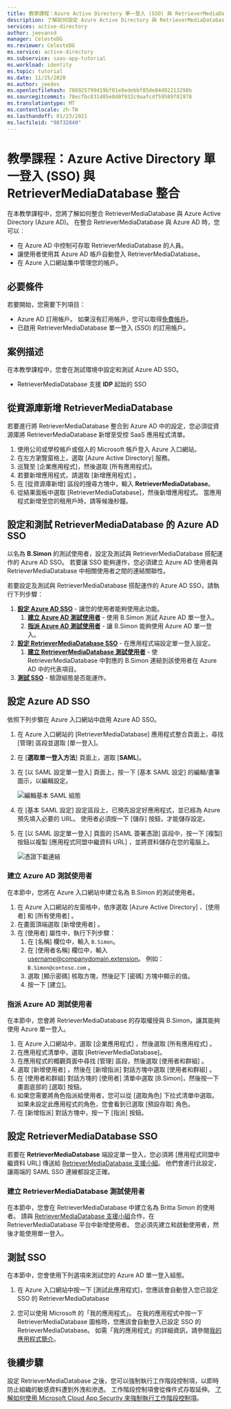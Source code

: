 ```yaml
---
title: 教學課程：Azure Active Directory 單一登入 (SSO) 與 RetrieverMediaDatabase 整合 | Microsoft Docs
description: 了解如何設定 Azure Active Directory 與 RetrieverMediaDatabase 之間的單一登入。
services: active-directory
author: jeevansd
manager: CelesteDG
ms.reviewer: CelesteDG
ms.service: active-directory
ms.subservice: saas-app-tutorial
ms.workload: identity
ms.topic: tutorial
ms.date: 11/25/2020
ms.author: jeedes
ms.openlocfilehash: 786925799d19bf01e8edebbf85de04d92213298b
ms.sourcegitcommit: 78ecfbc831405e8d0f932c9aafcdf59589f81978
ms.translationtype: MT
ms.contentlocale: zh-TW
ms.lasthandoff: 01/23/2021
ms.locfileid: "98732840"
---
```

# <a name="tutorial-azure-active-directory-single-sign-on-sso-integration-with-retrievermediadatabase"></a>教學課程：Azure Active Directory 單一登入 (SSO) 與 RetrieverMediaDatabase 整合

在本教學課程中，您將了解如何整合 RetrieverMediaDatabase 與 Azure Active Directory (Azure AD)。 在整合 RetrieverMediaDatabase 與 Azure AD 時，您可以︰

* 在 Azure AD 中控制可存取 RetrieverMediaDatabase 的人員。
* 讓使用者使用其 Azure AD 帳戶自動登入 RetrieverMediaDatabase。
* 在 Azure 入口網站集中管理您的帳戶。

## <a name="prerequisites"></a>必要條件

若要開始，您需要下列項目：

* Azure AD 訂用帳戶。 如果沒有訂用帳戶，您可以取得[免費帳戶](https://azure.microsoft.com/free/)。
* 已啟用 RetrieverMediaDatabase 單一登入 (SSO) 的訂用帳戶。

## <a name="scenario-description"></a>案例描述

在本教學課程中，您會在測試環境中設定和測試 Azure AD SSO。

* RetrieverMediaDatabase 支援 **IDP** 起始的 SSO

## <a name="adding-retrievermediadatabase-from-the-gallery"></a>從資源庫新增 RetrieverMediaDatabase

若要進行將 RetrieverMediaDatabase 整合到 Azure AD 中的設定，您必須從資源庫將 RetrieverMediaDatabase 新增至受控 SaaS 應用程式清單。

1. 使用公司或學校帳戶或個人的 Microsoft 帳戶登入 Azure 入口網站。
1. 在左方瀏覽窗格上，選取 [Azure Active Directory] 服務。
1. 巡覽至 [企業應用程式]，然後選取 [所有應用程式]。
1. 若要新增應用程式，請選取 [新增應用程式]  。
1. 在 [從資源庫新增] 區段的搜尋方塊中，輸入 **RetrieverMediaDatabase**。
1. 從結果面板中選取 [RetrieverMediaDatabase]，然後新增應用程式。 當應用程式新增至您的租用戶時，請等候幾秒鐘。


## <a name="configure-and-test-azure-ad-sso-for-retrievermediadatabase"></a>設定和測試 RetrieverMediaDatabase 的 Azure AD SSO

以名為 **B.Simon** 的測試使用者，設定及測試與 RetrieverMediaDatabase 搭配運作的 Azure AD SSO。 若要讓 SSO 能夠運作，您必須建立 Azure AD 使用者與 RetrieverMediaDatabase 中相關使用者之間的連結關聯性。

若要設定及測試與 RetrieverMediaDatabase 搭配運作的 Azure AD SSO，請執行下列步驟：

1. **[設定 Azure AD SSO](#configure-azure-ad-sso)** - 讓您的使用者能夠使用此功能。
    1. **[建立 Azure AD 測試使用者](#create-an-azure-ad-test-user)** - 使用 B.Simon 測試 Azure AD 單一登入。
    1. **[指派 Azure AD 測試使用者](#assign-the-azure-ad-test-user)** - 讓 B.Simon 能夠使用 Azure AD 單一登入。
1. **[設定 RetrieverMediaDatabase SSO](#configure-retrievermediadatabase-sso)** - 在應用程式端設定單一登入設定。
    1. **[建立 RetrieverMediaDatabase 測試使用者](#create-retrievermediadatabase-test-user)** - 使 RetrieverMediaDatabase 中對應的 B.Simon 連結到該使用者在 Azure AD 中的代表項目。
1. **[測試 SSO](#test-sso)** - 驗證組態是否能運作。

## <a name="configure-azure-ad-sso"></a>設定 Azure AD SSO

依照下列步驟在 Azure 入口網站中啟用 Azure AD SSO。

1. 在 Azure 入口網站的 [RetrieverMediaDatabase] 應用程式整合頁面上，尋找 [管理] 區段並選取 [單一登入]。
1. 在 [**選取單一登入方法**] 頁面上，選取 [**SAML**]。
1. 在 [以 SAML 設定單一登入]  頁面上，按一下 [基本 SAML 設定]  的編輯/畫筆圖示，以編輯設定。

   ![編輯基本 SAML 組態](common/edit-urls.png)

1. 在 [基本 SAML 設定]  設定區段上，已預先設定好應用程式，並已經為 Azure 預先填入必要的 URL。 使用者必須按一下 [儲存]  按鈕，才能儲存設定。


1. 在 [以 SAML 設定單一登入]  頁面的 [SAML 簽署憑證]  區段中，按一下 [複製] 按鈕以複製 [應用程式同盟中繼資料 URL]  ，並將資料儲存在您的電腦上。

    ![憑證下載連結](common/copy-metadataurl.png)
### <a name="create-an-azure-ad-test-user"></a>建立 Azure AD 測試使用者

在本節中，您將在 Azure 入口網站中建立名為 B.Simon 的測試使用者。

1. 在 Azure 入口網站的左窗格中，依序選取 [Azure Active Directory]  、[使用者]  和 [所有使用者]  。
1. 在畫面頂端選取 [新增使用者]  。
1. 在 [使用者]  屬性中，執行下列步驟：
   1. 在 [名稱]  欄位中，輸入 `B.Simon`。  
   1. 在 [使用者名稱]  欄位中，輸入 username@companydomain.extension。 例如： `B.Simon@contoso.com` 。
   1. 選取 [顯示密碼]  核取方塊，然後記下 [密碼]  方塊中顯示的值。
   1. 按一下 [建立]。

### <a name="assign-the-azure-ad-test-user"></a>指派 Azure AD 測試使用者

在本節中，您會將 RetrieverMediaDatabase 的存取權授與 B.Simon，讓其能夠使用 Azure 單一登入。

1. 在 Azure 入口網站中，選取 [企業應用程式]  ，然後選取 [所有應用程式]  。
1. 在應用程式清單中，選取 [RetrieverMediaDatabase]。
1. 在應用程式的概觀頁面中尋找 [管理]  區段，然後選取 [使用者和群組]  。
1. 選取 [新增使用者]  ，然後在 [新增指派]  對話方塊中選取 [使用者和群組]  。
1. 在 [使用者和群組] 對話方塊的 [使用者] 清單中選取 [B.Simon]，然後按一下畫面底部的 [選取] 按鈕。
1. 如果您需要將角色指派給使用者，您可以從 [選取角色] 下拉式清單中選取。 如果未設定此應用程式的角色，您會看到已選取 [預設存取] 角色。
1. 在 [新增指派]  對話方塊中，按一下 [指派]  按鈕。

## <a name="configure-retrievermediadatabase-sso"></a>設定 RetrieverMediaDatabase SSO

若要在 **RetrieverMediaDatabase** 端設定單一登入，您必須將 [應用程式同盟中繼資料 URL] 傳送給 [RetrieverMediaDatabase 支援小組](mailto:support@retriever.nl)。 他們會進行此設定，讓兩端的 SAML SSO 連線都設定正確。

### <a name="create-retrievermediadatabase-test-user"></a>建立 RetrieverMediaDatabase 測試使用者

在本節中，您會在 RetrieverMediaDatabase 中建立名為 Britta Simon 的使用者。 請與 [RetrieverMediaDatabase 支援小組](mailto:support@retriever.nl)合作，在 RetrieverMediaDatabase 平台中新增使用者。 您必須先建立和啟動使用者，然後才能使用單一登入。

## <a name="test-sso"></a>測試 SSO 

在本節中，您會使用下列選項來測試您的 Azure AD 單一登入組態。

1. 在 Azure 入口網站中按一下 [測試此應用程式]，您應該會自動登入您已設定 SSO 的 RetrieverMediaDatabase

1. 您可以使用 Microsoft 的「我的應用程式」。 在我的應用程式中按一下 RetrieverMediaDatabase 圖格時，您應該會自動登入已設定 SSO 的 RetrieverMediaDatabase。 如需「我的應用程式」的詳細資訊，請參閱[我的應用程式簡介](../user-help/my-apps-portal-end-user-access.md)。

## <a name="next-steps"></a>後續步驟

設定 RetrieverMediaDatabase 之後，您可以強制執行工作階段控制項，以即時防止組織的敏感資料遭到外洩和滲透。 工作階段控制項會從條件式存取延伸。 [了解如何使用 Microsoft Cloud App Security 來強制執行工作階段控制項](/cloud-app-security/proxy-deployment-any-app)。